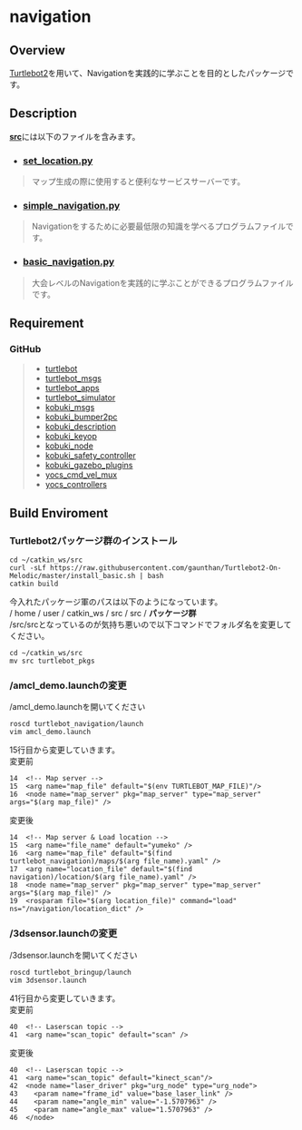 # navigation
## Overview
[Turtlebot2](https://www.turtlebot.com/turtlebot2/)を用いて、Navigationを実践的に学ぶことを目的としたパッケージです。

## Description
[**src**](./src)には以下のファイルを含みます。
- ### [set_location.py](./src/set_location.py)
> マップ生成の際に使用すると便利なサービスサーバーです。

- ### [simple_navigation.py](./src/simple_navigation.py)
> Navigationをするために必要最低限の知識を学べるプログラムファイルです。

- ### [basic_navigation.py](./src/basic_navigation.py)
> 大会レベルのNavigationを実践的に学ぶことができるプログラムファイルです。

## Requirement
### GitHub
>- [turtlebot](https://github.com/turtlebot/turtlebot)
>- [turtlebot_msgs](https://github.com/turtlebot/turtlebot_msgs)
>- [turtlebot_apps](https://github.com/turtlebot/turtlebot_apps)
>- [turtlebot_simulator](https://github.com/turtlebot/turtlebot_simulator)
>- [kobuki_msgs](https://github.com/yujinrobot/kobuki_msgs)
>- [kobuki_bumper2pc](https://github.com/yujinrobot/kobuki/tree/melodic/kobuki_bumper2pc)
>- [kobuki_description](https://github.com/yujinrobot/kobuki/tree/melodic/kobuki_description)
>- [kobuki_keyop](https://github.com/yujinrobot/kobuki/tree/melodic/kobuki_keyop)
>- [kobuki_node](https://github.com/yujinrobot/kobuki/tree/melodic/kobuki_node)
>- [kobuki_safety_controller](https://github.com/yujinrobot/kobuki/tree/melodic/kobuki_safety_controller)
>- [kobuki_gazebo_plugins](https://github.com/yujinrobot/kobuki_desktop/tree/melodic/kobuki_gazebo_plugins)
>- [yocs_cmd_vel_mux](https://github.com/yujinrobot/yujin_ocs/tree/devel/yocs_cmd_vel_mux)
>- [yocs_controllers](https://github.com/yujinrobot/yujin_ocs/tree/devel/yocs_controllers)

## Build Enviroment

### Turtlebot2パッケージ群のインストール

```
cd ~/catkin_ws/src
curl -sLf https://raw.githubusercontent.com/gaunthan/Turtlebot2-On-Melodic/master/install_basic.sh | bash
catkin build
```

今入れたパッケージ軍のパスは以下のようになっています。 </br>
/ home / user / catkin_ws / src / src / **パッケージ群** </br>
/src/srcとなっているのが気持ち悪いので以下コマンドでフォルダ名を変更してください。

```
cd ~/catkin_ws/src
mv src turtlebot_pkgs
````

### /amcl_demo.launchの変更
/amcl_demo.launchを開いてください

```
roscd turtlebot_navigation/launch
vim amcl_demo.launch
```

15行目から変更していきます。 </br>
変更前

```
14  <!-- Map server -->
15  <arg name="map_file" default="$(env TURTLEBOT_MAP_FILE)"/>
16  <node name="map_server" pkg="map_server" type="map_server" args="$(arg map_file)" />
```

変更後

```
14  <!-- Map server & Load location -->
15  <arg name="file_name" default="yumeko" />
16  <arg name="map_file" default="$(find turtlebot_navigation)/maps/$(arg file_name).yaml" />
17  <arg name="location_file" default="$(find navigation)/location/$(arg file_name).yaml" />
18  <node name="map_server" pkg="map_server" type="map_server" args="$(arg map_file)" />
19  <rosparam file="$(arg location_file)" command="load" ns="/navigation/location_dict" />
```

### /3dsensor.launchの変更
/3dsensor.launchを開いてください

```
roscd turtlebot_bringup/launch
vim 3dsensor.launch
```

41行目から変更していきます。 </br>
変更前

```
40  <!-- Laserscan topic -->
41  <arg name="scan_topic" default="scan" />
```

変更後

```
40  <!-- Laserscan topic -->
41  <arg name="scan_topic" default="kinect_scan"/>
42  <node name="laser_driver" pkg="urg_node" type="urg_node">
43    <param name="frame_id" value="base_laser_link" />
44    <param name="angle_min" value="-1.5707963" />
45    <param name="angle_max" value="1.5707963" />
46  </node>
 ```
